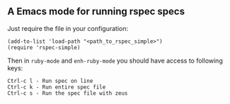 ## A Emacs mode for running rspec specs

Just require the file in your configuration:

    (add-to-list 'load-path "<path_to_rspec_simple>")
    (require 'rspec-simple)

Then in `ruby-mode` and `enh-ruby-mode` you should have access to following keys:

    Ctrl-c l - Run spec on line
    Ctrl-c k - Run entire spec file
    Ctrl-c s - Run the spec file with zeus

